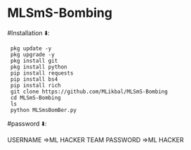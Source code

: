 # MLSmS-Bombing



#Installation ⬇️:

     pkg update -y
     pkg upgrade -y
     pkg install git
     pkg install python
     pip install requests
     pip install bs4
     pip install rich
     git clone https://github.com/MLikbal/MLSmS-Bombing
     cd MLSmS-Bombing
     ls
     python MLSmsBomBer.py





#password ⬇️:

USERNAME =>ML HACKER TEAM
PASSWORD =>ML HACKER

